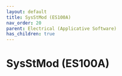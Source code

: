 ```yaml
---
layout: default
title: SysStMod (ES100A)
nav_order: 20
parent: Electrical (Applicative Software)
has_children: true
---
```

# SysStMod (ES100A)
